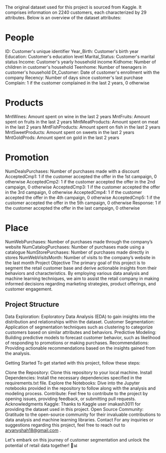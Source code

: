 The original dataset used for this project is sourced from Kaggle. It comprises information on 2240 customers, each characterized by 29 attributes. Below is an overview of the dataset attributes:

# People
ID: Customer's unique identifier
Year_Birth: Customer's birth year
Education: Customer's education level
Marital_Status: Customer's marital status
Income: Customer's yearly household income
Kidhome: Number of children in customer's household
Teenhome: Number of teenagers in customer's household
Dt_Customer: Date of customer's enrollment with the company
Recency: Number of days since customer's last purchase
Complain: 1 if the customer complained in the last 2 years, 0 otherwise
# Products
MntWines: Amount spent on wine in the last 2 years
MntFruits: Amount spent on fruits in the last 2 years
MntMeatProducts: Amount spent on meat in the last 2 years
MntFishProducts: Amount spent on fish in the last 2 years
MntSweetProducts: Amount spent on sweets in the last 2 years
MntGoldProds: Amount spent on gold in the last 2 years
# Promotion
NumDealsPurchases: Number of purchases made with a discount
AcceptedCmp1: 1 if the customer accepted the offer in the 1st campaign, 0 otherwise
AcceptedCmp2: 1 if the customer accepted the offer in the 2nd campaign, 0 otherwise
AcceptedCmp3: 1 if the customer accepted the offer in the 3rd campaign, 0 otherwise
AcceptedCmp4: 1 if the customer accepted the offer in the 4th campaign, 0 otherwise
AcceptedCmp5: 1 if the customer accepted the offer in the 5th campaign, 0 otherwise
Response: 1 if the customer accepted the offer in the last campaign, 0 otherwise
# Place
NumWebPurchases: Number of purchases made through the company’s website
NumCatalogPurchases: Number of purchases made using a catalogue
NumStorePurchases: Number of purchases made directly in stores
NumWebVisitsMonth: Number of visits to the company’s website in the last month
Project Objective
The primary goal of this project is to segment the retail customer base and derive actionable insights from their behaviors and characteristics. By employing various data analysis and machine learning techniques, we aim to assist the retail company in making informed decisions regarding marketing strategies, product offerings, and customer engagement.

## Project Structure
Data Exploration: Exploratory Data Analysis (EDA) to gain insights into the distribution and relationships within the dataset.
Customer Segmentation: Application of segmentation techniques such as clustering to categorize customers based on similar attributes and behaviors.
Predictive Modeling: Building predictive models to forecast customer behavior, such as likelihood of responding to promotions or making purchases.
Recommendations: Providing actionable recommendations based on the insights gained from the analysis.

Getting Started
To get started with this project, follow these steps:

Clone the Repository: Clone this repository to your local machine.
Install Dependencies: Install the necessary dependencies specified in the requirements.txt file.
Explore the Notebooks: Dive into the Jupyter notebooks provided in the repository to follow along with the analysis and modeling process.
Contribute: Feel free to contribute to the project by opening issues, providing feedback, or submitting pull requests.
Acknowledgments
Kaggle: Thanks to Kaggle user imakash3011 for providing the dataset used in this project.
Open Source Community: Gratitude to the open-source community for their invaluable contributions to data analysis and machine learning libraries.
Contact
For any inquiries or suggestions regarding this project, feel free to reach out to aryanyshah18@gmail.com .

Let's embark on this journey of customer segmentation and unlock the potential of retail data together! 🛒📊
